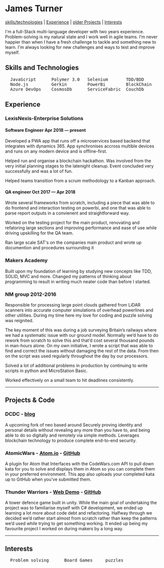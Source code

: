 # James Turner
[skills/technologies](#skills) | [Experience](#experience) | [older Projects](#projects) | [Interests](#interests)

I'm a full-Stack multi-language developer with two years experience. Problem-solving is my natural state and I work well in agile teams. I’m never happier than when I have a fresh challenge to tackle and something new to learn. I'm always looking for new challenges and ways to test and improve myself.

## <a name="skills">Skills and Technologies</a>
<pre>
  JavaScript      Polymer 3.0   Selenium       TDD/BDD      Ruby-on-rails   C#
  Node.js         Gerkin        PowerBi        BlockChain   Python          .net
  Azure DevOps    CosmosDb      ServiceFabric  CouchDb
</pre>

## <a name="experience">Experience</a> 
### LexisNexis-Enterprise Solutions
#### Software Engineer Apr 2018 — present
Developed a PWA app that runs off a microservices based backend that integrates with dynamics 365. App synchronises accross multible devices and runs on any modern device and is offline-first.

Helped run and organise a blockchain hackathon. Was involved from the very initial planning stages to the latenight cleanup. Event concluded very successfully and was a lot of fun.

Helped teams transition from a scrum methodology to a Kanban approach.
#### QA engineer Oct 2017 — Apr 2018 
Wrote several frameworks from scratch, including a piece that was able to do frontend and interaction testing on powerbi, and one that was able to parse report outputs in a convienent and straightforward way.

Worked on the testing project for the main product, renovating and refatoring large sections and improving performance and ease of use while driving upskilling for the QA team. 

Ran large scale SAT's on the companies main product and wrote up documention and procedures surrounding it

### Makers Academy
Built upon my foundation of learning by studying new concepts like TDD, SOLID, MVC and more. Changed my patterns of thinking about programming to result in writing much neater code than before I started.

### NM group 2012-2016 

Responsible for processing large point clouds gathered from LiDAR scanners into accurate computer simulations of overhead powerlines and other utilities. During my time here my love for coding and puzzle solving was reignited. 

The key moment of this was during a job surveying Britain’s railways where we had a systematic issue with our ground model. Normally we’d have to do rework from scratch to solve this and that’d cost several thousand pounds in man-hours alone. On my own initiative, I wrote a script that was able to find and correct the issues without damaging the rest of the data. From then on the script was used regularly throughout the day by our processors. 

Solved a lot of additional problems in production by continuing to write scripts in python and MicroStation Basic.

Worked effectively on a small team to hit deadlines consistently.

***
## <a name="projects">Projects & Code</a>
### DCDC - [blog](https://blog.dcdc.io/)
A upcoming fork of neo based around Securely proving identity and personal details without revealing any more than you have to, and being able to do so digitally and remotely via simple methods. Leverages blockchain technology to produce complete end-to-end security.
### AtomicWars - [Atom.io](https://atom.io/packages/atomic-wars) - [GitHub](https://github.com/JamesTurnerGit/Atomic-Wars)
A plugin for Atom that Interfaces with the CodeWars.com API to pull down kata for you to solve and displays them in Atom so you can complete them in your preferred environment. This app also uploads your completed kata up to GitHub when you’ve submitted them.
### Thunder Warriors - [Web Demo](http://thunder-warriors.herokuapp.com/) - [GitHub](https://github.com/treborb/thunder-warriors)
A tower defence game built in unity. While the main goal of undertaking the project was to familiarise myself with C# development, we ended up learning a lot more about code debt and refactoring. Halfway through we decided we’d rather start almost from scratch rather than keep the patterns we’d used while trying to get something working. It ended up being my favourite project I worked on during makers by a long way.

***
## <a name="interests">Interests</a>
<pre>  Problem solving      Board Games     puzzles</pre>


